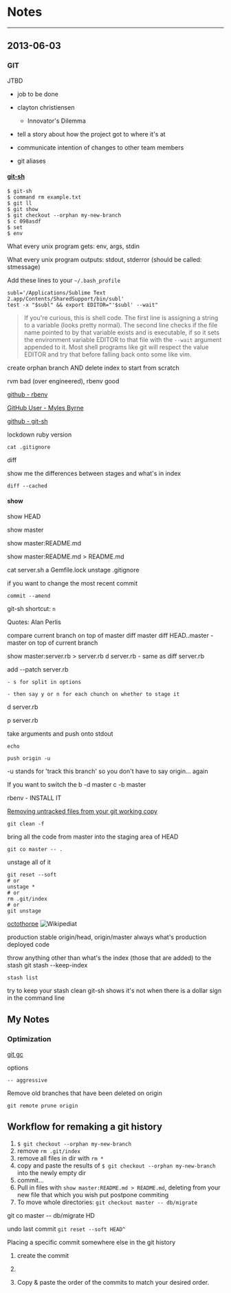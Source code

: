 # Notes
---

## 2013-06-03

### GIT

JTBD
- job to be done
- clayton christiensen
    - Innovator's Dilemma

- tell a story about how the project got to where it's at
- communicate intention of changes to other team members

- git aliases

#### [git-sh]((https://github.com/rtomayko/git-sh))

```
$ git-sh
$ command rm example.txt
$ git ll
$ git show
$ git checkout --orphan my-new-branch
$ c 098asdf
$ set
$ env

```

What every unix program gets: env, args, stdin

What every unix program outputs: stdout, stderror (should be called: stmessage)


Add these lines to your ```~/.bash_profile```

```
subl='/Applications/Sublime Text 2.app/Contents/SharedSupport/bin/subl'
test -x "$subl" && export EDITOR="'$subl' --wait"
```

> If you're curious, this is shell code. The first line is assigning a string to a variable (looks pretty normal). The second line checks if the file name pointed to by that variable exists and is executable, if so it sets the environment variable EDITOR to that file with the ```--wait``` argument appended to it. Most shell programs like git will respect the value EDITOR and try that before falling back onto some like vim.

create orphan branch AND delete index to start from scratch

rvm bad (over engineered), rbenv good

[github - rbenv](https://github.com/sstephenson/rbenv)

[GitHub User - Myles Byrne](https://github.com/quackingduck)

[github - git-sh](https://github.com/rtomayko/git-sh)


lockdown ruby version

```cat .gitignore```

diff

show me the differences between stages and what's in index

```diff --cached```



#### show

show HEAD

show master

show master:README.md

show master:README.md > README.md

cat server.sh
a Gemfile.lock
unstage .gitignore

if you want to change the most recent commit

```commit --amend```

git-sh shortcut: ```n```


Quotes: Alan Perlis

compare current branch on top of master
diff master
diff HEAD..master
    - master on top of current branch

show master:server.rb > server.rb
d server.rb
    - same as diff server.rb

add --patch server.rb

    - s for split in options

    - then say y or n for each chunch on whether to stage it

d server.rb

p server.rb

take arguments and push onto stdout

```echo```


```push origin -u```

  -u stands for 'track this branch' so you don't have to say origin... again

If you want to switch the
b -d master
c -b master

rbenv - INSTALL IT



[Removing untracked files from your git working copy](http://stackoverflow.com/questions/61212/removing-untracked-files-from-your-git-working-copy)

```git clean -f```



bring all the code from master into the staging area of HEAD

```
git co master -- .
```

unstage all of it

```
git reset --soft
# or
unstage *
# or
rm .git/index
# or
git unstage
```







[octothorpe](http://en.wiktionary.org/wiki/octothorpe)
![Wikipediat](http://upload.wikimedia.org/wikipedia/commons/4/47/Hash.png)





production stable
  origin/head, origin/master always what's production deployed code


throw anything other than what's the index (those that are added) to the stash
git stash --keep-index


```stash list```

try to keep your stash clean
git-sh shows it's not when there is a dollar sign in the command line






## My Notes

### Optimization

[git gc](https://www.kernel.org/pub/software/scm/git/docs/git-gc.html)

options

```
-- aggressive
```


Remove old branches that have been deleted on origin

```
git remote prune origin
```


## Workflow for remaking a git history

1. ```$ git checkout --orphan my-new-branch```
2. remove ```rm .git/index```
3. remove all files in dir with ```rm *```
4. copy and paste the results of ```$ git checkout --orphan my-new-branch``` into the newly empty dir
5. commit...
6. Pull in files with ```show master:README.md > README.md```, deleting from your new file that which you wish put postpone commiting
7. To move whole directories: ```git checkout master -- db/migrate```


git co master -- db/migrate
HD

undo last commit
```git reset --soft HEAD^ ```

Placing a specific commit somewhere else in the git history
  1. create the commit
  2. ```rebase -i <future_parent_hash>
  3. Copy & paste the order of the commits to match your desired order.
